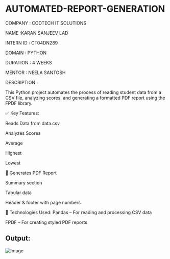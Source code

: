 # AUTOMATED-REPORT-GENERATION

COMPANY : CODTECH IT SOLUTIONS

NAME :KARAN SANJEEV LAD 

INTERN ID : CT04DN289

DOMAIN : PYTHON

DURATION : 4 WEEKS

MENTOR : NEELA SANTOSH

DESCRIPTION :

This Python project automates the process of reading student data from a CSV file, analyzing scores, and generating a formatted PDF report using the FPDF library.

✅ Key Features:

 Reads Data from data.csv

 Analyzes Scores

Average

Highest

Lowest

🧾 Generates PDF Report

Summary section

Tabular data

Header & footer with page numbers

🔧 Technologies Used:
Pandas – For reading and processing CSV data

FPDF – For creating styled PDF reports

## Output:

![Image](https://github.com/user-attachments/assets/277e225d-7068-4f12-b73a-c9f89cf02027)
